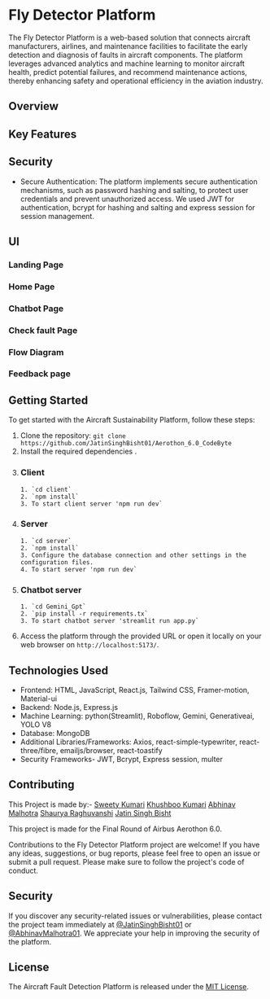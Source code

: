 # Fly Detector Platform

The Fly Detector Platform is a web-based solution that connects aircraft manufacturers, airlines, and maintenance facilities to facilitate the early detection and diagnosis of faults in aircraft components. The platform leverages advanced analytics and machine learning to monitor aircraft health, predict potential failures, and recommend maintenance actions, thereby enhancing safety and operational efficiency in the aviation industry.

## Overview



## Key Features



## Security

- Secure Authentication: The platform implements secure authentication mechanisms, such as password hashing and salting, to protect user credentials and prevent unauthorized access. We used JWT for authentication, bcrypt for hashing and salting and express session for session management.

## UI

### Landing Page

### Home Page

### Chatbot Page

### Check fault Page

### Flow Diagram

### Feedback page




## Getting Started

To get started with the Aircraft Sustainability Platform, follow these steps:

1. Clone the repository: `git clone https://github.com/JatinSinghBisht01/Aerothon_6.0_CodeByte`
2. Install the required dependencies .
3. ### Client
       1. `cd client`
       2. `npm install`
       3. To start client server 'npm run dev`
   
4. ### Server 
       1. `cd server`
       2. `npm install`
       3. Configure the database connection and other settings in the configuration files.
       4. To start server 'npm run dev`
5. ### Chatbot server
       1. `cd Gemini_Gpt`
       2. `pip install -r requirements.tx`
       3. To start chatbot server 'streamlit run app.py` 

7. Access the platform through the provided URL or open it locally on your web browser on `http://localhost:5173/`.

## Technologies Used

- Frontend: HTML, JavaScript, React.js, Tailwind CSS, Framer-motion, Material-ui
- Backend: Node.js, Express.js
- Machine Learning: python(Streamlit), Roboflow, Gemini, Generativeai, YOLO V8
- Database: MongoDB
- Additional Libraries/Frameworks: Axios, react-simple-typewriter, react-three/fibre, emailjs/browser, react-toastify
- Security Frameworks- JWT, Bcrypt, Express session, multer

## Contributing

This Project is made by:-
[Sweety Kumari](https://github.com/SWEETY1-KUMARI)
[Khushboo Kumari](https://github.com/khushboo9761)
[Abhinav Malhotra](https://github.com/abhinavmalhotra01)
[Shaurya Raghuvanshi](https://github.com/Sha007urya)
[Jatin Singh Bisht](https://github.com/JatinSinghBisht01)


This project is made for the Final Round of Airbus Aerothon 6.0.

Contributions to the Fly Detector Platform project are welcome! If you have any ideas, suggestions, or bug reports, please feel free to open an issue or submit a pull request. Please make sure to follow the project's code of conduct.

## Security

If you discover any security-related issues or vulnerabilities, please contact the project team immediately at [@JatinSinghBisht01](https://github.com/JatinSinghBisht01) or [@AbhinavMalhotra01](https://github.com/abhinavmalhotra01). We appreciate your help in improving the security of the platform.

## License

The Aircraft Fault Detection Platform is released under the [MIT License](LICENSE).
